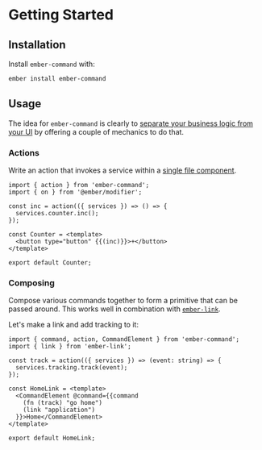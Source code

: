 # Getting Started

## Installation

Install `ember-command` with:

```sh
ember install ember-command
```

## Usage

The idea for `ember-command` is clearly to [separate your business logic from
your UI](./why.md) by offering a couple of mechanics to do that.

### Actions

Write an action that invokes a service within a [single file
component](https://rfcs.emberjs.com/id/0779-first-class-component-templates).

```gts
import { action } from 'ember-command';
import { on } from '@ember/modifier';

const inc = action(({ services }) => () => {
  services.counter.inc();
});

const Counter = <template>
  <button type="button" {{(inc)}}>+</button>
</template>

export default Counter;
```

### Composing

Compose various commands together to form a primitive that can be passed around.
This works well in combination with
[`ember-link`](https://github.com/buschtoens/ember-link).

Let's make a link and add tracking to it:

```gts
import { command, action, CommandElement } from 'ember-command';
import { link } from 'ember-link';

const track = action(({ services }) => (event: string) => {
  services.tracking.track(event);
});

const HomeLink = <template>
  <CommandElement @command={{command 
    (fn (track) "go home")
    (link "application")
  }}>Home</CommandElement>
</template>

export default HomeLink;
```
